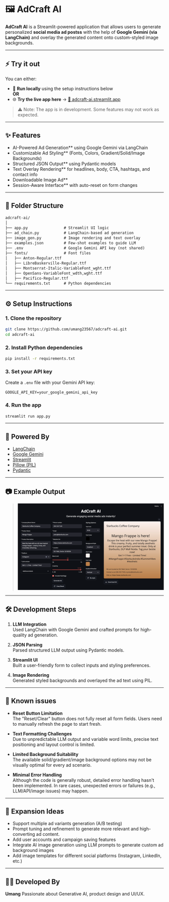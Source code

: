 # 🖼️ AdCraft AI

**AdCraft AI** is a Streamlit-powered application that allows users to generate personalized **social media ad postss** with the help of **Google Gemini (via LangChain)** and overlay the generated content onto custom-styled image backgrounds.

---

## ⚡ Try it out

You can either:

- 🔧 **Run locally** using the setup instructions below  
**OR**
- 🌐 **Try the live app here** → [🔗 adcraft-ai.streamlit.app](https://umang23567-adcraft-ai-app-8js2fl.streamlit.app)
> ⚠️ Note: The app is in development. Some features may not work as expected.


---

## ✨ Features

* AI-Powered Ad Generation** using Google Gemini via LangChain
* Customizable Ad Styling** (Fonts, Colors, Gradient/Solid/Image Backgrounds)
* Structured JSON Output** using Pydantic models
* Text Overlay Rendering** for headlines, body, CTA, hashtags, and contact info
* Downloadable Image Ad**
* Session-Aware Interface** with auto-reset on form changes

---

## 📂 Folder Structure

```
adcraft-ai/
│
├── app.py                # Streamlit UI logic
├── ad_chain.py           # LangChain-based ad generation
├── image_gen.py          # Image rendering and text overlay
├── examples.json         # Few-shot examples to guide LLM
├── .env                  # Google Gemini API key (not shared)
├── fonts/                # Font files
│   ├── Anton-Regular.ttf
│   ├── LibreBaskerville-Regular.ttf
│   ├── Montserrat-Italic-VariableFont_wght.ttf
│   ├── OpenSans-VariableFont_wdth,wght.ttf
│   ├── Pacifico-Regular.ttf
└── requirements.txt      # Python dependencies
```

---

## ⚙️ Setup Instructions

### 1. Clone the repository

```bash
git clone https://github.com/umang23567/adcraft-ai.git
cd adcraft-ai
```

### 2. Install Python dependencies

```bash
pip install -r requirements.txt
```

### 3. Set your API key

Create a `.env` file with your Gemini API key:

```
GOOGLE_API_KEY=your_google_gemini_api_key
```

### 4. Run the app

```bash
streamlit run app.py
```

---

## 🧠 Powered By

* [LangChain](https://www.langchain.com/)
* [Google Gemini](https://ai.google.dev/)
* [Streamlit](https://streamlit.io/)
* [Pillow (PIL)](https://pillow.readthedocs.io/)
* [Pydantic](https://docs.pydantic.dev/)

---

## 📷 Example Output

> ![App Banner](./assets/Example-Output.png)

---

## 🛠️ Development Steps

1. **LLM Integration**  
   Used LangChain with Google Gemini and crafted prompts for high-quality ad generation.

2. **JSON Parsing**  
   Parsed structured LLM output using Pydantic models.

3. **Streamlit UI**  
   Built a user-friendly form to collect inputs and styling preferences.

4. **Image Rendering**  
   Generated styled backgrounds and overlayed the ad text using PIL.
---

## 🐛 Known issues

-  **Reset Button Limitation**  
  The "Reset/Clear" button does not fully reset all form fields. Users need to manually refresh the page to start fresh.

-  **Text Formatting Challenges**  
  Due to unpredictable LLM output and variable word limits, precise text positioning and layout control is limited.

-  **Limited Background Suitability**  
  The available solid/gradient/image background options may not be visually optimal for every ad scenario.

- **Minimal Error Handling**  
  Although the code is generally robust, detailed error handling hasn't been implemented.
  In rare cases, unexpected errors or failures (e.g., LLM/API/image issues) may happen.

---


## 🚀 Expansion Ideas

* Support multiple ad variants generation (A/B testing)
* Prompt tuning and refinement to generate more relevant and high-converting ad content.
* Add user accounts and campaign saving features
* Integrate AI image generation using LLM prompts to generate custom ad background images
* Add image templates for different social platforms (Instagram, LinkedIn, etc.)

---

## 👨‍💻 Developed By

**Umang**
Passionate about Generative AI, product design and UI/UX.





